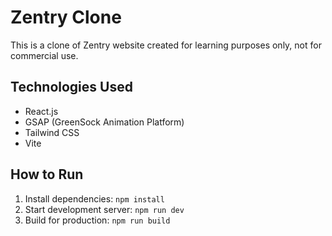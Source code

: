 # Zentry Clone

This is a clone of Zentry website created for learning purposes only, not for commercial use.

## Technologies Used

- React.js
- GSAP (GreenSock Animation Platform)
- Tailwind CSS
- Vite

## How to Run

1. Install dependencies: `npm install`
2. Start development server: `npm run dev`
3. Build for production: `npm run build`
